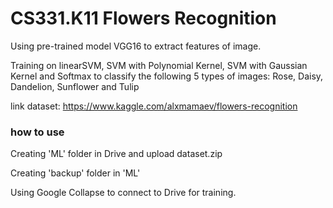 # CS331.K11 Flowers Recognition

Using pre-trained model VGG16 to extract features of image.

Training on linearSVM, SVM with Polynomial Kernel, SVM with Gaussian Kernel and Softmax to classify the following 5 types of images: 
Rose, Daisy, Dandelion, Sunflower and Tulip

link dataset: https://www.kaggle.com/alxmamaev/flowers-recognition


### how to use
Creating 'ML' folder in Drive and upload dataset.zip


Creating 'backup' folder in 'ML'


Using Google Collapse to connect to Drive for training.
